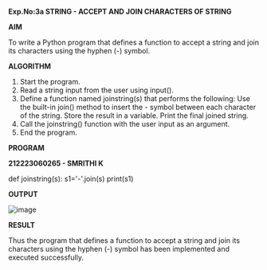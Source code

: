 **Exp.No:3a
STRING - ACCEPT AND JOIN CHARACTERS OF STRING**

**AIM**

To write a Python program that defines a function to accept a string and join its characters using the hyphen (-) symbol.



**ALGORITHM**

1. Start the program.
2. Read a string input from the user using input().
3. Define a function named joinstring(s) that performs the following:
  Use the built-in join() method to insert the - symbol between each character of the string.
  Store the result in a variable.
  Print the final joined string.
4. Call the joinstring() function with the user input as an argument.
5. End the program.


**PROGRAM**

**212223060265 - SMRITHI K**

def joinstring(s):
    s1='-'.join(s)
    print(s1)


**OUTPUT**

![image](https://github.com/user-attachments/assets/308a41ad-5cad-4c17-ba95-51a2614b736d)


**RESULT**

Thus the program that defines a function to accept a string and join its characters using the hyphen (-) symbol has been implemented and executed successfully.
